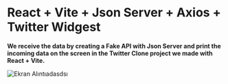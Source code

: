 # React + Vite + Json Server + Axios + Twitter Widgest

**We receive the data by creating a Fake API with Json Server and print the incoming data on the screen in the Twitter Clone project we made with React + Vite.**

![Ekran Alıntıadasdsı](https://github.com/Kaantk/React-Twitter-Clone/assets/96573996/50eccb35-84bc-4288-8989-5fc81e812788)
